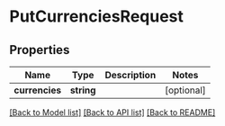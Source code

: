 # PutCurrenciesRequest

## Properties
Name | Type | Description | Notes
------------ | ------------- | ------------- | -------------
**currencies** | **string** |  | [optional] 

[[Back to Model list]](../../README.md#documentation-for-models) [[Back to API list]](../../README.md#documentation-for-api-endpoints) [[Back to README]](../../README.md)

